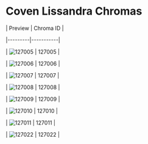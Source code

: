 # Coven Lissandra Chromas


| Preview | Chroma ID |

|---------|-----------|

| ![127005](https://raw.communitydragon.org/latest/plugins/rcp-be-lol-game-data/global/default/v1/champion-chroma-images/127/127005.png) | 127005 |

| ![127006](https://raw.communitydragon.org/latest/plugins/rcp-be-lol-game-data/global/default/v1/champion-chroma-images/127/127006.png) | 127006 |

| ![127007](https://raw.communitydragon.org/latest/plugins/rcp-be-lol-game-data/global/default/v1/champion-chroma-images/127/127007.png) | 127007 |

| ![127008](https://raw.communitydragon.org/latest/plugins/rcp-be-lol-game-data/global/default/v1/champion-chroma-images/127/127008.png) | 127008 |

| ![127009](https://raw.communitydragon.org/latest/plugins/rcp-be-lol-game-data/global/default/v1/champion-chroma-images/127/127009.png) | 127009 |

| ![127010](https://raw.communitydragon.org/latest/plugins/rcp-be-lol-game-data/global/default/v1/champion-chroma-images/127/127010.png) | 127010 |

| ![127011](https://raw.communitydragon.org/latest/plugins/rcp-be-lol-game-data/global/default/v1/champion-chroma-images/127/127011.png) | 127011 |

| ![127022](https://raw.communitydragon.org/latest/plugins/rcp-be-lol-game-data/global/default/v1/champion-chroma-images/127/127022.png) | 127022 |